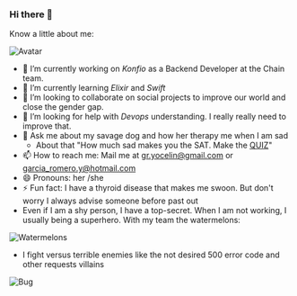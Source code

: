 ### Hi there 👋

Know a little about me:

![Avatar](https://drive.google.com/file/d/1L-Y1mPl1Pojd9bpRCpVgqhyah9yTxeBH/view?usp=sharing)

- 🔭 I’m currently working on *Konfio* as a Backend Developer at the Chain team.
- 🌱 I’m currently learning *Elixir* and *Swift*
- 👯 I’m looking to collaborate on social projects to improve our world and close the gender gap.
- 🤔 I’m looking for help with *Devops* understanding. I really really need to improve that.
- 💬 Ask me about my savage dog and how her therapy me when I am sad
    - About that "How much sad makes you the SAT. Make the [QUIZ](chain.inc/quiz)"
- 📫 How to reach me: Mail me at gr.yocelin@gmail.com or garcia_romero.y@hotmail.com
- 😄 Pronouns: her /she 
- ⚡ Fun fact: I have a thyroid disease that makes me swoon. But don't worry I always advise someone before past out
- Even if I am a shy person, I have a top-secret. When I am not working, I usually being a superhero.
With my team the watermelons:

![Watermelons](https://drive.google.com/file/d/1vYsl9T8Xfn7Y1P89U1JpvWZ86zaHM5Fw/view?usp=sharing)

- I fight versus terrible enemies like the not desired 500 error code and other requests villains

![Bug](https://drive.google.com/file/d/1bi4poYdq5TqJWwuo2bmJKauM2_BBQEFd/view?usp=sharing)



